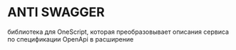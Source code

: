 # ANTI SWAGGER

библиотека для OneScript, которая преобразовывает описания сервиса по спецификации OpenApi в расширение
